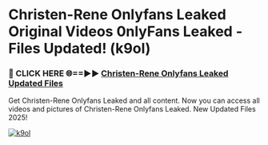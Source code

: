 # Christen-Rene Onlyfans Leaked Original Videos 0nlyFans Leaked - Files Updated! (k9ol)

<h3>🔴 CLICK HERE 🌐==►► <a href="https://tinyurl.com/brd5kh86" rel="nofollow">Christen-Rene Onlyfans Leaked Updated Files</a></h3>

Get Christen-Rene Onlyfans Leaked and all content. Now you can access all videos and pictures of Christen-Rene Onlyfans Leaked. New Updated Files 2025!

[![k9ol](https://i.imgur.com/K7sEzmb.gif)](https://tinyurl.com/brd5kh86)
